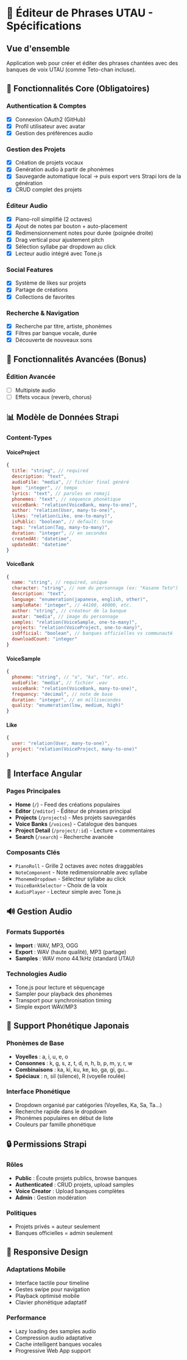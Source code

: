 # 🎵 Éditeur de Phrases UTAU - Spécifications

## Vue d'ensemble
Application web pour créer et éditer des phrases chantées avec des banques de voix UTAU (comme Teto-chan incluse).

## 🎯 Fonctionnalités Core (Obligatoires)

### Authentication & Comptes
- [x] Connexion OAuth2 (GitHub)
- [x] Profil utilisateur avec avatar
- [x] Gestion des préférences audio

### Gestion des Projets
- [x] Création de projets vocaux
- [x] Genération audio à partir de phonèmes
- [x] Sauvegarde automatique local -> puis export vers Strapi lors de la génération
- [x] CRUD complet des projets

### Éditeur Audio
- [x] Piano-roll simplifié (2 octaves)
- [x] Ajout de notes par bouton + auto-placement
- [x] Redimensionnement notes pour durée (poignée droite)
- [x] Drag vertical pour ajustement pitch
- [x] Sélection syllabe par dropdown au click
- [x] Lecteur audio intégré avec Tone.js

### Social Features  
- [x] Système de likes sur projets
- [x] Partage de créations
- [x] Collections de favorites

### Recherche & Navigation
- [x] Recherche par titre, artiste, phonèmes
- [x] Filtres par banque vocale, durée
- [x] Découverte de nouveaux sons

## 🚀 Fonctionnalités Avancées (Bonus)

### Édition Avancée
- [ ] Multipiste audio
- [ ] Effets vocaux (reverb, chorus)

## 📊 Modèle de Données Strapi

### Content-Types

#### VoiceProject
```javascript
{
  title: "string", // required
  description: "text",
  audioFile: "media", // fichier final généré
  bpm: "integer", // tempo
  lyrics: "text", // paroles en romaji
  phonemes: "text", // séquence phonétique
  voiceBank: "relation(VoiceBank, many-to-one)",
  author: "relation(User, many-to-one)",
  likes: "relation(Like, one-to-many)",
  isPublic: "boolean", // default: true
  tags: "relation(Tag, many-to-many)",
  duration: "integer", // en secondes
  createdAt: "datetime",
  updatedAt: "datetime"
}
```

#### VoiceBank
```javascript
{
  name: "string", // required, unique
  character: "string", // nom du personnage (ex: "Kasane Teto")
  description: "text",
  language: "enumeration(japanese, english, other)",
  sampleRate: "integer", // 44100, 48000, etc.
  author: "string", // créateur de la banque
  avatar: "media", // image du personnage
  samples: "relation(VoiceSample, one-to-many)",
  projects: "relation(VoiceProject, one-to-many)",
  isOfficial: "boolean", // banques officielles vs communauté
  downloadCount: "integer"
}
```

#### VoiceSample
```javascript
{
  phoneme: "string", // "a", "ka", "te", etc.
  audioFile: "media", // fichier .wav
  voiceBank: "relation(VoiceBank, many-to-one)",
  frequency: "decimal", // note de base
  duration: "integer", // en millisecondes
  quality: "enumeration(low, medium, high)"
}
```

#### Like
```javascript
{
  user: "relation(User, many-to-one)",
  project: "relation(VoiceProject, many-to-one)"
}
```

## 🎨 Interface Angular

### Pages Principales
- **Home** (`/`) - Feed des créations populaires
- **Editor** (`/editor`) - Éditeur de phrases principal
- **Projects** (`/projects`) - Mes projets sauvegardés
- **Voice Banks** (`/voices`) - Catalogue des banques
- **Project Detail** (`/project/:id`) - Lecture + commentaires
- **Search** (`/search`) - Recherche avancée

### Composants Clés
- `PianoRoll` - Grille 2 octaves avec notes draggables
- `NoteComponent` - Note redimensionnable avec syllabe
- `PhonemeDropdown` - Sélecteur syllabe au click
- `VoiceBankSelector` - Choix de la voix
- `AudioPlayer` - Lecteur simple avec Tone.js

## 🔊 Gestion Audio

### Formats Supportés
- **Import** : WAV, MP3, OGG
- **Export** : WAV (haute qualité), MP3 (partage)
- **Samples** : WAV mono 44.1kHz (standard UTAU)

### Technologies Audio
- Tone.js pour lecture et séquençage
- Sampler pour playback des phonèmes
- Transport pour synchronisation timing
- Simple export WAV/MP3

## 🗾 Support Phonétique Japonais

### Phonèmes de Base
- **Voyelles** : a, i, u, e, o
- **Consonnes** : k, g, s, z, t, d, n, h, b, p, m, y, r, w
- **Combinaisons** : ka, ki, ku, ke, ko, ga, gi, gu...
- **Spéciaux** : n, sil (silence), R (voyelle roulée)

### Interface Phonétique
- Dropdown organisé par catégories (Voyelles, Ka, Sa, Ta...)
- Recherche rapide dans le dropdown
- Phonèmes populaires en début de liste
- Couleurs par famille phonétique

## 🔒 Permissions Strapi

### Rôles
- **Public** : Écoute projets publics, browse banques
- **Authenticated** : CRUD projets, upload samples
- **Voice Creator** : Upload banques complètes
- **Admin** : Gestion modération

### Politiques
- Projets privés = auteur seulement
- Banques officielles = admin seulement

## 📱 Responsive Design

### Adaptations Mobile
- Interface tactile pour timeline
- Gestes swipe pour navigation
- Playback optimisé mobile
- Clavier phonétique adaptatif

### Performance
- Lazy loading des samples audio
- Compression audio adaptative  
- Cache intelligent banques vocales
- Progressive Web App support

